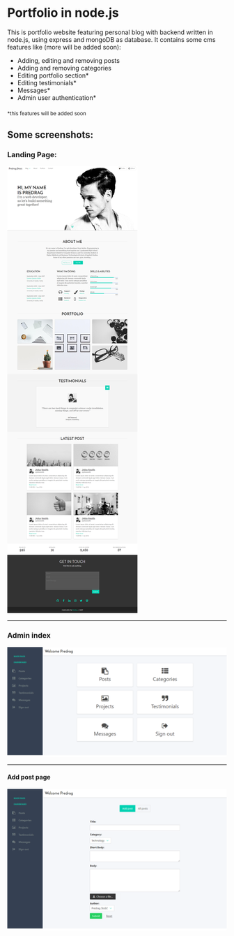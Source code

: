 # Portfolio in node.js

This is portfolio website featuring personal blog with backend written in node.js, using express and mongoDB as database. It contains some cms features like (more will be added soon): 

- Adding, editing and removing posts
- Adding and removing categories 
- Editing portfolio section*
- Editing testimonials*
- Messages*
- Admin user authentication*

<sub>*this features will be added soon</sub>

## Some screenshots:

### Landing Page:

<img src="public/images/github/image1.png" alt="landing">

---

### Admin index 

<img src="public/images/github/image2.png" alt="landing">

---

#### Add post page 

<img src="public/images/github/image3.png" alt="landing">
